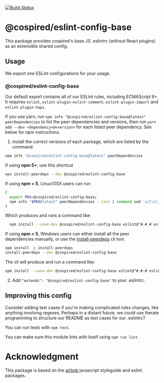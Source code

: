 [![Build Status](https://travis-ci.com/cospired/javascript.svg?branch=master)](https://travis-ci.com/cospired/javascript)

# @cospired/eslint-config-base

This package provides cospired's base JS .eslintrc (without React plugins) as an extensible shared config.

## Usage

We export one ESLint configurations for your usage.

### @cospired/eslint-config-base

Our default export contains all of our ESLint rules, including ECMAScript 6+. It requires `eslint`, `eslint-plugin-eslint-comment`, `eslint-plugin-import` and `eslint-plugin-hapi`.

If you use yarn, run `npm info "@cospired/eslint-config-base@latest" peerDependencies` to list the peer dependencies and versions, then run `yarn add --dev <dependency>@<version>` for each listed peer dependency. See below for npm instructions.

1. Install the correct versions of each package, which are listed by the command:

  ```sh
  npm info "@cospired/eslint-config-base@latest" peerDependencies
  ```

  If using **npm 5+**, use this shortcut

  ```sh
  npx install-peerdeps --dev @cospired/eslint-config-base
  ```

  If using **npm < 5**, Linux/OSX users can run

  ```sh
  (
    export PKG=@cospired/eslint-config-base;
    npm info "$PKG@latest" peerDependencies --json | command sed 's/[\{\},]//g ; s/: /@/g' | xargs npm install --save-dev "$PKG@latest"
  )
  ```

  Which produces and runs a command like:

  ```sh
    npm install --save-dev @cospired/eslint-config-base eslint@^#.#.# eslint-plugin-import@^#.#.#
  ```

  If using **npm < 5**, Windows users can either install all the peer dependencies manually, or use the [install-peerdeps](https://github.com/nathanhleung/install-peerdeps) cli tool.

  ```sh
  npm install -g install-peerdeps
  install-peerdeps --dev @cospired/eslint-config-base
  ```

  The cli will produce and run a command like:

  ```sh
  npm install --save-dev @cospired/eslint-config-base eslint@^#.#.# eslint-plugin-import@^#.#.#
  ```

2. Add `"extends": "@cospired/eslint-config-base"` to your .eslintrc.


## Improving this config

Consider adding test cases if you're making complicated rules changes, like anything involving regexes. Perhaps in a distant future, we could use literate programming to structure our README as test cases for our .eslintrc?

You can run tests with `npm test`.

You can make sure this module lints with itself using `npm run lint`.

# Acknowledgment

This package is based on the [airbnb](https://github.com/airbnb/javascript) javascript styleguide and eslint packages.
